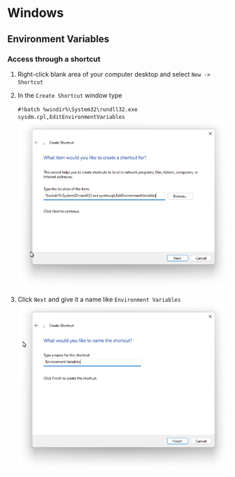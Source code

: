 # Windows

## Environment Variables

### Access through a shortcut

1. Right-click blank area of your computer desktop and select `New -> Shortcut`
2. In the `Create Shortcut` window type

    `#!batch %windir%\System32\rundll32.exe sysdm.cpl,EditEnvironmentVariables`
    ![Create Shortcut](./assets/create-shortcut.png)

3. Click `Next` and give it a name like `Environment Variables`
    ![Create Shortcut](./assets/create-shortcut-name.png)